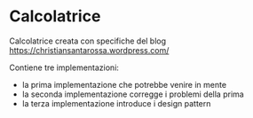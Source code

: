 # Calcolatrice
Calcolatrice creata con specifiche del blog https://christiansantarossa.wordpress.com/

Contiene tre implementazioni:
- la prima implementazione che potrebbe venire in mente
- la seconda implementazione corregge i problemi della prima
- la terza implementazione introduce i design pattern
